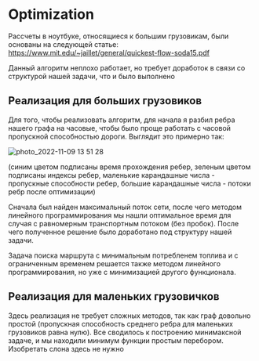 # Optimization

Рассчеты в ноутбуке, относящиеся к большим грузовикам, были основаны на следующей статье: https://www.mit.edu/~jaillet/general/quickest-flow-soda15.pdf 

Данный алгоритм неплохо работает, но требует доработок в связи со структурой нашей задачи, что и было выполнено

## Реализация для больших грузовиков

Для того, чтобы реализовать алгоритм, для начала я разбил ребра нашего графа на часовые, чтобы было проще работать с часовой пропускной способностью дороги. Выглядит это примерно так:

![photo_2022-11-09 13 51 28](https://user-images.githubusercontent.com/71625522/200784066-0ba94550-245c-4106-afde-063410632826.jpeg)

(синим цветом подписаны время прохождения ребер, зеленым цветом подписаны индексы ребер, маленькие карандашные числа - пропускные способности ребер, большие карандашные числа - потоки ребр после оптимизации)

Сначала был найден максимальный поток сети, после чего методом линейного программирования мы нашли оптимальное время для случая с равномерным транспортным потоком (без пробок). После чего
полученное решение было доработано под структуру нашей задачи.

Задача поиска маршрута с минимальным потребленем топлива и с ограниченным временем решается также методом линейного программирования, но уже с минимизацией другого функционала.


## Реализация для маленьких грузовичков

Здесь реализация не требует сложных методов, так как граф довольно простой (пропускная способность среднего ребра для маленьких грузовиков равна нулю). Все сводилось к построению минимаксной задаче, и мы находили минимум функции простым перебором. Изобретать слона здесь не нужно
